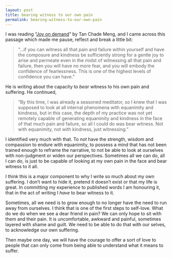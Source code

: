 ```yaml
---
layout: post
title: bearing witness to our own pain
permalink: bearing-witness-to-our-own-pain
---
```

I was reading “[Joy on demand](https://www.goodreads.com/book/show/27189099-joy-on-demand)” by Tan Chade Meng, and I came across this passage which made me pause, reflect and break a little bit:

> “…if you can witness all that pain and failure within yourself and have the composure and kindness be sufficiently strong for a gentle joy to arise and permeate even in the midst of witnessing all that pain and failure, then you will have no more fear, and you will embody the confidence of fearlessness. This is one of the highest levels of confidence you can have.”

He is writing about the capacity to _bear_ witness to his own pain and suffering. He continued,

> “By this time, I was already a seasoned meditator, so I knew that I was supposed to look at all internal phenomena with equanimity and kindness, but in this case, the depth of my practice was not yet remotely capable of generating equanimity and kindness in the face of that much pain and failure, so all I could do was bear witness. Not with equanimity, not with kindness, just witnessing.”

I identified very much with that. To *not* have the strength, wisdom and compassion to endure with equanimity, to possess a mind that has not been trained enough to reframe the narrative, to not be able to look at ourselves with non-judgment or widen our perspectives. Sometimes all we can do, all I can do, is just to be capable of looking at my own pain in the face and bear witness to it all. 

I think this is a major component to why I write so much about my own suffering. I don’t want to hide it, pretend it doesn’t exist or that my life is great. In committing my experience to published words I am honouring it, that in the act of writing I _have_ to bear witness to it.

Sometimes, all we need is to grow enough to no longer have the need to run away from ourselves. I think that is one of the first steps to self-love. What do we do when we see a dear friend in pain? We can only hope to sit with them and their pain. It is uncomfortable, awkward and painful, sometimes layered with shame and guilt. We need to be able to do that with our selves, to acknowledge our own suffering. 

Then maybe one day, we will have the courage to offer a sort of love to people that can only come from being able to understand what it means to suffer.
